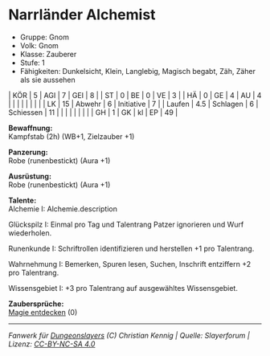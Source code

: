 # Narrländer Alchemist  
- Gruppe: Gnom  
- Volk: Gnom  
- Klasse: Zauberer  
- Stufe: 1  
- Fähigkeiten: Dunkelsicht, Klein, Langlebig, Magisch begabt, Zäh, Zäher als sie aussehen  


| KÖR    | 5   | AGI      | 7  | GEI        | 8  |
| ST     | 0   | BE       | 0  | VE         | 3  |
| HÄ     | 0   | GE       | 4  | AU         | 4  |
|        |     |          |    |            |    |
| LK     | 15  | Abwehr   | 6  | Initiative | 7  |
| Laufen | 4.5 | Schlagen | 6  | Schiessen  | 11 |
|        |     |          |    |            |    |
| GH     | 1   | GK       | kl | EP         | 49 |


**Bewaffnung:**  
Kampfstab (2h) (WB+1, Zielzauber +1)

**Panzerung:**  
Robe (runenbestickt) (Aura +1)

**Ausrüstung:**  
Robe (runenbestickt) (Aura +1)

**Talente:**  
Alchemie I: Alchemie.description

Glückspilz I: Einmal pro Tag und Talentrang Patzer ignorieren und Wurf wiederholen.

Runenkunde I: Schriftrollen identifizieren und herstellen +1 pro Talentrang.

Wahrnehmung I: Bemerken, Spuren lesen, Suchen, Inschrift entziffern +2 pro Talentrang.

Wissensgebiet I: +3 pro Talentrang auf ausgewähltes Wissensgebiet.


**Zaubersprüche:**  
[Magie entdecken](/grw/zauber/magie-entdecken.md) (0)




___
*Fanwerk für [Dungeonslayers](https://www.dungeonslayers.net/) (C) Christian Kennig | Quelle: Slayerforum | Lizenz: [CC-BY-NC-SA 4.0](https://creativecommons.org/licenses/by-nc-sa/4.0/deed.de)*
